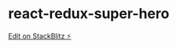 # react-redux-super-hero

[Edit on StackBlitz ⚡️](https://stackblitz.com/edit/react-redux-super-hero)